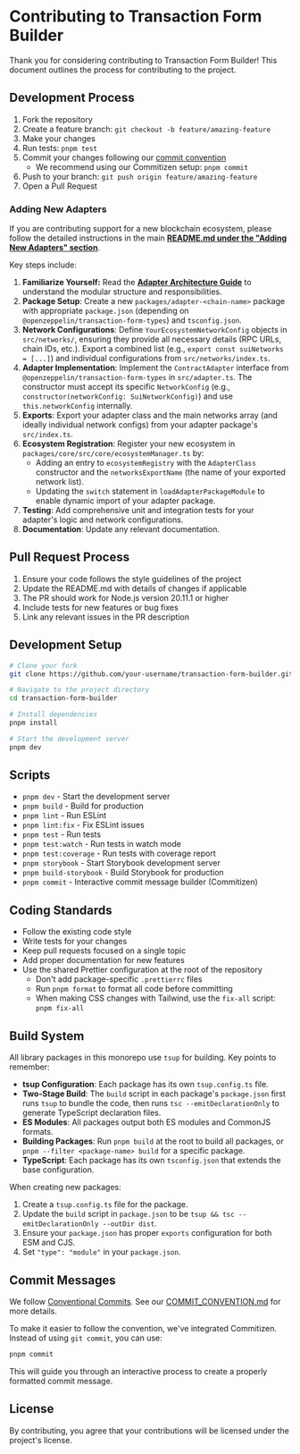 # Contributing to Transaction Form Builder

Thank you for considering contributing to Transaction Form Builder! This document outlines the process for contributing to the project.

## Development Process

1. Fork the repository
2. Create a feature branch: `git checkout -b feature/amazing-feature`
3. Make your changes
4. Run tests: `pnpm test`
5. Commit your changes following our [commit convention](./COMMIT_CONVENTION.md)
   - We recommend using our Commitizen setup: `pnpm commit`
6. Push to your branch: `git push origin feature/amazing-feature`
7. Open a Pull Request

### Adding New Adapters

If you are contributing support for a new blockchain ecosystem, please follow the detailed instructions in the main **[README.md under the "Adding New Adapters" section](./README.md#adding-new-adapters)**.

Key steps include:

1.  **Familiarize Yourself:** Read the **[Adapter Architecture Guide](./docs/ADAPTER_ARCHITECTURE.md)** to understand the modular structure and responsibilities.
2.  **Package Setup**: Create a new `packages/adapter-<chain-name>` package with appropriate `package.json` (depending on `@openzeppelin/transaction-form-types`) and `tsconfig.json`.
3.  **Network Configurations**: Define `YourEcosystemNetworkConfig` objects in `src/networks/`, ensuring they provide all necessary details (RPC URLs, chain IDs, etc.). Export a combined list (e.g., `export const suiNetworks = [...]`) and individual configurations from `src/networks/index.ts`.
4.  **Adapter Implementation**: Implement the `ContractAdapter` interface from `@openzeppelin/transaction-form-types` in `src/adapter.ts`. The constructor must accept its specific `NetworkConfig` (e.g., `constructor(networkConfig: SuiNetworkConfig)`) and use `this.networkConfig` internally.
5.  **Exports**: Export your adapter class and the main networks array (and ideally individual network configs) from your adapter package's `src/index.ts`.
6.  **Ecosystem Registration**: Register your new ecosystem in `packages/core/src/core/ecosystemManager.ts` by:
    - Adding an entry to `ecosystemRegistry` with the `AdapterClass` constructor and the `networksExportName` (the name of your exported network list).
    - Updating the `switch` statement in `loadAdapterPackageModule` to enable dynamic import of your adapter package.
7.  **Testing**: Add comprehensive unit and integration tests for your adapter's logic and network configurations.
8.  **Documentation**: Update any relevant documentation.

## Pull Request Process

1. Ensure your code follows the style guidelines of the project
2. Update the README.md with details of changes if applicable
3. The PR should work for Node.js version 20.11.1 or higher
4. Include tests for new features or bug fixes
5. Link any relevant issues in the PR description

## Development Setup

```bash
# Clone your fork
git clone https://github.com/your-username/transaction-form-builder.git

# Navigate to the project directory
cd transaction-form-builder

# Install dependencies
pnpm install

# Start the development server
pnpm dev
```

## Scripts

- `pnpm dev` - Start the development server
- `pnpm build` - Build for production
- `pnpm lint` - Run ESLint
- `pnpm lint:fix` - Fix ESLint issues
- `pnpm test` - Run tests
- `pnpm test:watch` - Run tests in watch mode
- `pnpm test:coverage` - Run tests with coverage report
- `pnpm storybook` - Start Storybook development server
- `pnpm build-storybook` - Build Storybook for production
- `pnpm commit` - Interactive commit message builder (Commitizen)

## Coding Standards

- Follow the existing code style
- Write tests for your changes
- Keep pull requests focused on a single topic
- Add proper documentation for new features
- Use the shared Prettier configuration at the root of the repository
  - Don't add package-specific `.prettierrc` files
  - Run `pnpm format` to format all code before committing
  - When making CSS changes with Tailwind, use the `fix-all` script: `pnpm fix-all`

## Build System

All library packages in this monorepo use `tsup` for building. Key points to remember:

- **tsup Configuration**: Each package has its own `tsup.config.ts` file.
- **Two-Stage Build**: The `build` script in each package's `package.json` first runs `tsup` to bundle the code, then runs `tsc --emitDeclarationOnly` to generate TypeScript declaration files.
- **ES Modules**: All packages output both ES modules and CommonJS formats.
- **Building Packages**: Run `pnpm build` at the root to build all packages, or `pnpm --filter <package-name> build` for a specific package.
- **TypeScript**: Each package has its own `tsconfig.json` that extends the base configuration.

When creating new packages:

1. Create a `tsup.config.ts` file for the package.
2. Update the `build` script in `package.json` to be `tsup && tsc --emitDeclarationOnly --outDir dist`.
3. Ensure your `package.json` has proper `exports` configuration for both ESM and CJS.
4. Set `"type": "module"` in your `package.json`.

## Commit Messages

We follow [Conventional Commits](https://www.conventionalcommits.org/en/v1.0.0/). See our [COMMIT_CONVENTION.md](./COMMIT_CONVENTION.md) for more details.

To make it easier to follow the convention, we've integrated Commitizen. Instead of using `git commit`, you can use:

```bash
pnpm commit
```

This will guide you through an interactive process to create a properly formatted commit message.

## License

By contributing, you agree that your contributions will be licensed under the project's license.
